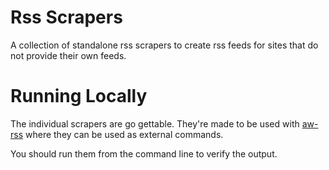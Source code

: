 # Rss Scrapers

A collection of standalone rss scrapers to create rss feeds for sites that do not provide their own feeds.

# Running Locally

The individual scrapers are go gettable. They're made to be used with [aw-rss](https://github.com/awused/aw-rss) where they can be used as external commands.

You should run them from the command line to verify the output.

